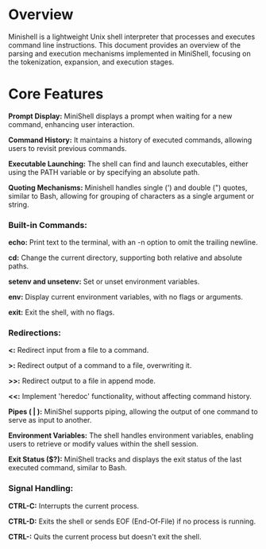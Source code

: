 # Overview

Minishell is a lightweight Unix shell interpreter that processes and executes command line instructions. This document provides an overview of the parsing and execution mechanisms implemented in MiniShell, focusing on the tokenization, expansion, and execution stages.


# Core Features

**Prompt Display:** MiniShell displays a prompt when waiting for a new command, enhancing user interaction.

**Command History:** It maintains a history of executed commands, allowing users to revisit previous commands.

**Executable Launching:** The shell can find and launch executables, either using the PATH variable or by specifying an absolute path.

**Quoting Mechanisms:** Minishell handles single (') and double (") quotes, similar to Bash, allowing for grouping of characters as a single argument or string.



### Built-in Commands:

**echo:** Print text to the terminal, with an -n option to omit the trailing newline.

**cd:** Change the current directory, supporting both relative and absolute paths.

**setenv and unsetenv:** Set or unset environment variables.

**env:** Display current environment variables, with no flags or arguments.

**exit:** Exit the shell, with no flags.


### Redirections:

**<:** Redirect input from a file to a command.

**>:** Redirect output of a command to a file, overwriting it.

**>>:** Redirect output to a file in append mode.

**<<:** Implement 'heredoc' functionality, without affecting command history.

**Pipes ( | ):** MiniShel supports piping, allowing the output of one command to serve as input to another.

**Environment Variables:** The shell handles environment variables, enabling users to retrieve or modify values within the shell session.

**Exit Status ($?):** MiniShell tracks and displays the exit status of the last executed command, similar to Bash.

### Signal Handling:

**CTRL-C:** Interrupts the current process.

**CTRL-D:** Exits the shell or sends EOF (End-Of-File) if no process is running.

**CTRL-\:** Quits the current process but doesn't exit the shell.
